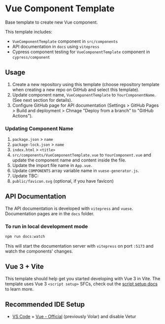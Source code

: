 # Vue Component Template

Base template to create new Vue component.

This template includes:

- `VueComponentTemplate` component in `src/components`
- API documentation in `docs` using `vitepress`
- Cypress component testing for `VueComponentTemplate` component in `cypress/component`


## Usage

1. Create a new repository using this template (choose repository template when creating a new repo on GitHub and select this template).
2. Update component name, `VueComponentTemplate` to `YourComponentName`. (See next section for details).
3. Configure GitHub page for API documentation (Settings > GitHub Pages > Build and deployment > Chnage "Deploy from a branch" to "GitHub Actions").

### Updating Component Name

1. `package.json` > `name`
2. `package-lock.json` > `name`
3. `index.html` > `<title>`
4. `src/components/VueComponentTemplate.vue` to `YourComponent.vue` and update the component name and content inside the file.
5. Update the import file name in `App.vue`.
6. Update `COMPONENTS` array variable name in `vuese-generator.js`.
7. Update TBC:
100. `public/favicon.svg` (optional, if you have favicon)


## API Documentation

The API documentation is developed with `vitepress` and `vuese`. Documentation pages are in the `docs` folder.

### To run in local development mode
```bash
npm run docs:watch
```

This will start the documentation server with `vitepress` on port `:5173` and watch the components' changes.


## Vue 3 + Vite

This template should help get you started developing with Vue 3 in Vite. The template uses Vue 3 `<script setup>` SFCs, check out the [script setup docs](https://v3.vuejs.org/api/sfc-script-setup.html#sfc-script-setup) to learn more.

## Recommended IDE Setup

- [VS Code](https://code.visualstudio.com/) + [Vue - Official](https://marketplace.visualstudio.com/items?itemName=Vue.volar) (previously Volar) and disable Vetur
